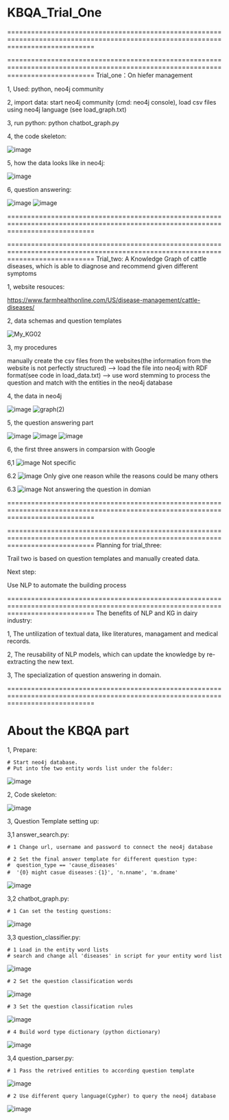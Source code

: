 # KBQA_Trial_One
==================================================================================================================================



==================================================================================================================================
Trial_one：On hiefer management

1, Used:
python, 
neo4j community

2, import data:
start neo4j community (cmd: neo4j console),
load csv files using neo4j language (see load_graph.txt)

3, run python:
python chatbot_graph.py

4, the code skeleton:


![image](https://user-images.githubusercontent.com/77312114/121019573-2273b500-c7d2-11eb-9fbd-9c50957b86ec.png)

5, how the data looks like in neo4j:

![image](https://user-images.githubusercontent.com/77312114/120652874-c13aa180-c4b2-11eb-8c18-5f5524a89d6c.png)

6, question answering:

![image](https://user-images.githubusercontent.com/77312114/119590979-5c26e200-be08-11eb-984f-7818448a09ce.png)
![image](https://user-images.githubusercontent.com/77312114/121019813-5b138e80-c7d2-11eb-9d2b-2201740a643a.png)



==================================================================================================================================

              
   
   
==================================================================================================================================
Trial_two: A Knowledge Graph of cattle diseases, which is able to diagnose and recommend given different symptoms 

1, website resouces:

https://www.farmhealthonline.com/US/disease-management/cattle-diseases/

2, data schemas and question templates

![My_KG02](https://user-images.githubusercontent.com/77312114/122015338-988ba380-cdf2-11eb-9d3d-3e2b86f23398.jpg)


3, my procedures

manually create the csv files from the websites(the information from the website is not perfectly structured) --> load the file into neo4j with RDF format(see code in load_data.txt) --> use word stemming to process the question and match with the entities in the neo4j database

4, the data in neo4j 

![image](https://user-images.githubusercontent.com/77312114/122011997-49903f00-cdef-11eb-9e34-3aede95ec5e0.png)
![graph(2)](https://user-images.githubusercontent.com/77312114/122014688-fff52380-cdf1-11eb-92ed-eb96096881fa.png)


5, the question answering part

![image](https://user-images.githubusercontent.com/77312114/122015734-f0c2a580-cdf2-11eb-8d27-f5c7e77b3bc9.png)
![image](https://user-images.githubusercontent.com/77312114/122015821-0768fc80-cdf3-11eb-9fb4-77b4361a86bc.png)
![image](https://user-images.githubusercontent.com/77312114/122015872-151e8200-cdf3-11eb-8941-e18550af1b4e.png)

6, the first three answers in comparsion with Google

6,1 ![image](https://user-images.githubusercontent.com/77312114/122173954-e36def80-ceb4-11eb-9a59-91ce0d89a2fb.png)
Not specific

6.2 ![image](https://user-images.githubusercontent.com/77312114/122174078-000a2780-ceb5-11eb-8e4b-b81c0eee8ad5.png)
Only give one reason while the reasons could be many others

6.3 ![image](https://user-images.githubusercontent.com/77312114/122174225-1fa15000-ceb5-11eb-8dda-34a12bc4de55.png)
Not answering the question in domian



==================================================================================================================================

              
   
   
==================================================================================================================================
Planning for trial_three:

Trail two is based on question templates and manually created data. 

Next step: 

Use NLP to automate the building process 

==================================================================================================================================
The benefits of NLP and KG in dairy industry: 

1, The untilization of textual data, like literatures, managament and medical records. 

2, The reusability of NLP models, which can update the knowledge by re-extracting the new text. 

3, The specialization of question answering in domain. 

==================================================================================================================================
# About the KBQA part 

1, Prepare:

    # Start neo4j database. 
    # Put into the two entity words list under the folder:
![image](https://user-images.githubusercontent.com/77312114/142640798-fbe6f71f-f930-4dfc-a187-ac9e93ea3e37.png)


2, Code skeleton:

![image](https://user-images.githubusercontent.com/77312114/121019573-2273b500-c7d2-11eb-9fbd-9c50957b86ec.png)

3, Question Template setting up:

3,1 answer_search.py:

    # 1 Change url, username and password to connect the neo4j database
    
    # 2 Set the final answer template for different question type:
    #  question_type == 'cause_diseases'
    #  '{0} might casue diseases：{1}', 'n.nname', 'm.dname'
![image](https://user-images.githubusercontent.com/77312114/142640139-b96c5fc8-761f-4e76-9ace-08ff69b8d67b.png)

    
3,2 chatbot_graph.py: 

    # 1 Can set the testing questions:
![image](https://user-images.githubusercontent.com/77312114/142640347-5fb0489f-1d42-4ab3-a26f-4be7d13a680b.png)
    
3,3 question_classifier.py:

    # 1 Load in the entity word lists
    # search and change all 'diseases' in script for your entity word list
![image](https://user-images.githubusercontent.com/77312114/142641311-3c542fe2-d500-4840-883a-44793c187c17.png)
    
    # 2 Set the question classification words 
![image](https://user-images.githubusercontent.com/77312114/142641975-47a00ce3-3cda-4f80-8337-0bcf240ca299.png)
    
    # 3 Set the question classification rules 
![image](https://user-images.githubusercontent.com/77312114/142642231-81612afa-8d0c-48c5-bd8b-2b09d231b733.png)

    # 4 Build word type dictionary (python dictionary)
![image](https://user-images.githubusercontent.com/77312114/142644574-f9c3109d-3020-4ecd-9ad1-56da4092f98a.png)
    
3,4 question_parser.py:
    
    # 1 Pass the retrived entities to according question template
![image](https://user-images.githubusercontent.com/77312114/142645569-561ad9ec-8b44-48c1-8cd4-485b790c5de7.png)

    # 2 Use different query language(Cypher) to query the neo4j database
![image](https://user-images.githubusercontent.com/77312114/142645858-69a399cb-fa5d-4d2d-8443-f47056061979.png)



